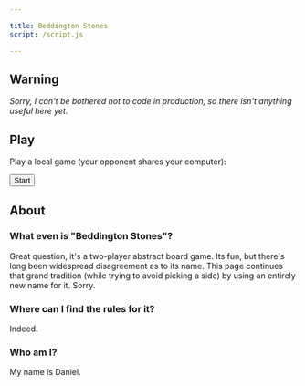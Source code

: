 ```yaml
---

title: Beddington Stones
script: /script.js

---
```


## Warning
_Sorry, I can't be bothered not to code in production, so there isn't anything useful here yet._

## Play

<div id="local-menu" markdown="1">

Play a local game (your opponent shares your computer):

<button type="button" id="local-start-button">Start</button>

</div>

<!-- All the "Play" stuff after this (not including the game itself) are PeerJS non-working code. Kindly ignore. -->

<div id="nickname" style="display: none;" markdown="1">

Enter a nickname to get started:

<input type="text" id="nickname-text">
<button type="button" id="nickname-button">Go</button>

</div>

<div id="lobby-mainmenu" style="display: none;" markdown="1">

Start a new game, or join a game a friend has started:

<button type="button" id="start-button">Start</button>
<button type="button" id="join-button">Join</button>

</div>

<div id="lobby-start" style="display: none;" markdown="1">

Please give your opponent this code: <code id="player-code">... establishing connection ...</code>

The game will start as soon as they are ready.

</div>

<div id="lobby-join" style="display: none;" markdown="1">

Enter the code your opponent has given you:

<input type="text" id="player-code-text">
<button type="button" id="player-code-button">Go</button>

</div>

<div id="game" style="display: none;" ></div>

## About

### What even is "Beddington Stones"?

Great question,
it's a two-player abstract board game.
Its fun,
but there's long been widespread disagreement as to its name.
This page continues that grand tradition
(while trying to avoid picking a side)
by using an entirely new name for it.
Sorry.

### Where can I find the rules for it?

Indeed.

### Who am I?

My name is Daniel.

<script src="https://unpkg.com/peerjs@1.0.0/dist/peerjs.min.js"></script>
<script src="{{ page.script | relative_url }}"></script>
